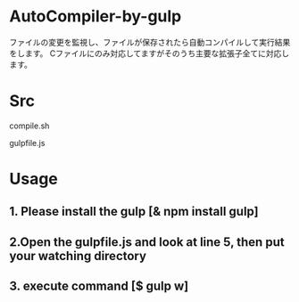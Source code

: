# AutoCompiler-by-gulp
ファイルの変更を監視し、ファイルが保存されたら自動コンパイルして実行結果をします。
Cファイルにのみ対応してますがそのうち主要な拡張子全てに対応します。

# Src
compile.sh

gulpfile.js

# Usage

## 1. Please install the gulp [& npm install gulp]

## 2.Open the gulpfile.js and look at line 5, then put your watching directory

## 3. execute command [$ gulp w]

